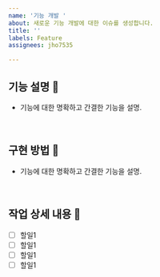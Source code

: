 ```yaml
---
name: '기능 개발 '
about: 새로운 기능 개발에 대한 이슈를 생성합니다.
title: ''
labels: Feature
assignees: jho7535

---
```


## 기능 설명 📖

- 기능에 대한 명확하고 간결한 기능을 설명.

<br>

## 구현 방법 🔨

- 기능에 대한 명확하고 간결한 기능을 설명.

<br>

## 작업 상세 내용 📌

- [ ] 할일1
- [ ] 할일1
- [ ] 할일1
- [ ] 할일1

<br>
